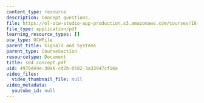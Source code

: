 ```yaml
---
content_type: resource
description: Concept questions.
file: https://ol-ocw-studio-app-production.s3.amazonaws.com/courses/16-01-unified-engineering-i-ii-iii-iv-fall-2005-spring-2006/4970de9e30a6cd2b05023a33947cf16a_s04_concept.pdf
file_type: application/pdf
learning_resource_types: []
ocw_type: OCWFile
parent_title: Signals and Systems
parent_type: CourseSection
resourcetype: Document
title: s04_concept.pdf
uid: 4970de9e-30a6-cd2b-0502-3a33947cf16a
video_files:
  video_thumbnail_file: null
video_metadata:
  youtube_id: null
---
```

